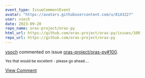 ```yaml
---
event_type: IssueCommentEvent
avatar: "https://avatars.githubusercontent.com/u/814322?"
user: vsoch
date: 2023-09-20
repo_name: oras-project/oras-py
html_url: https://github.com/oras-project/oras-py/issues/100
repo_url: https://github.com/oras-project/oras-py
---
```


<a href='https://github.com/vsoch' target='_blank'>vsoch</a> commented on issue <a href='https://github.com/oras-project/oras-py/issues/100' target='_blank'>oras-project/oras-py#100</a>.

<small>Yes that would be excellent - please go ahead....</small>

<a href='https://github.com/oras-project/oras-py/issues/100' target='_blank'>View Comment</a>